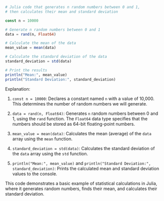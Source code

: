 ```julia
# Julia code that generates n random numbers between 0 and 1,
# then calculates their mean and standard deviation

const n = 10000

# Generate n random numbers between 0 and 1
data = rand(n, Float64)

# Calculate the mean of the data
mean_value = mean(data)

# Calculate the standard deviation of the data
standard_deviation = std(data)

# Print the results
println("Mean:", mean_value)
println("Standard Deviation:", standard_deviation)

```
Explanation:

1. `const n = 10000`: Declares a constant named `n` with a value of 10,000. This determines the number of random numbers we will generate.

2. `data = rand(n, Float64)`: Generates `n` random numbers between 0 and 1, using the `rand` function. The `Float64` data type specifies that the numbers should be stored as 64-bit floating-point numbers.

3. `mean_value = mean(data)`: Calculates the mean (average) of the `data` array using the `mean` function.

4. `standard_deviation = std(data)`: Calculates the standard deviation of the `data` array using the `std` function.

5. `println("Mean:", mean_value)` and `println("Standard Deviation:", standard_deviation)`: Prints the calculated mean and standard deviation values to the console.

This code demonstrates a basic example of statistical calculations in Julia, where it generates random numbers, finds their mean, and calculates their standard deviation.